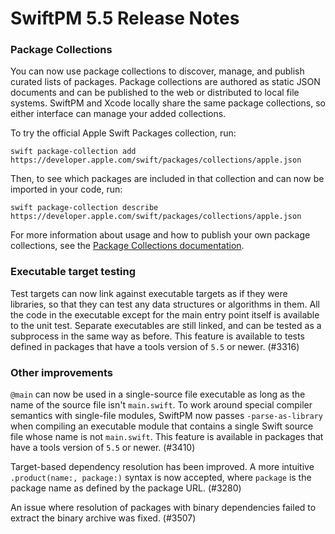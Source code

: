 # SwiftPM 5.5 Release Notes

### Package Collections

You can now use package collections to discover, manage, and publish curated lists of packages. Package collections are authored as static JSON documents and can be published to the web or distributed to local file systems. SwiftPM and Xcode locally share the same package collections, so either interface can manage your added collections.

To try the official Apple Swift Packages collection, run:

```
swift package-collection add https://developer.apple.com/swift/packages/collections/apple.json
```

Then, to see which packages are included in that collection and can now be imported in your code, run:

```
swift package-collection describe https://developer.apple.com/swift/packages/collections/apple.json
```

For more information about usage and how to publish your own package collections, see the [Package Collections documentation](../PackageCollections.md).

### Executable target testing

Test targets can now link against executable targets as if they were libraries, so that they can test any data structures or algorithms in them. All the code in the executable except for the main entry point itself is available to the unit test. Separate executables are still linked, and can be tested as a subprocess in the same way as before. This feature is available to tests defined in packages that have a tools version of `5.5` or newer. (#3316)

### Other improvements

`@main` can now be used in a single-source file executable as long as the name of the source file isn't `main.swift`. To work around special compiler semantics with single-file modules, SwiftPM now passes `-parse-as-library` when compiling an executable module that contains a single Swift source file whose name is not `main.swift`. This feature is available in packages that have a tools version of `5.5` or newer. (#3410)

Target-based dependency resolution has been improved. A more intuitive `.product(name:, package:)` syntax is now accepted, where `package` is the package name as defined by the package URL. (#3280)

An issue where resolution of packages with binary dependencies failed to extract the binary archive was fixed. (#3507)
